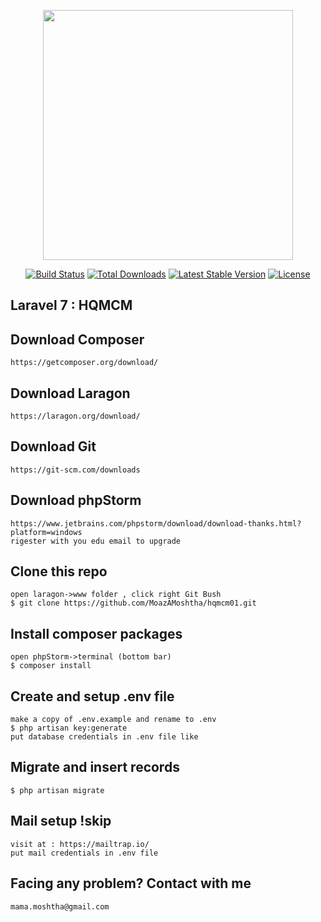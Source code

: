 <p align="center"><img src="https://res.cloudinary.com/dtfbvvkyp/image/upload/v1566331377/laravel-logolockup-cmyk-red.svg" width="400"></p>

<p align="center">
<a href="https://travis-ci.org/laravel/framework"><img src="https://travis-ci.org/laravel/framework.svg" alt="Build Status"></a>
<a href="https://packagist.org/packages/laravel/framework"><img src="https://poser.pugx.org/laravel/framework/d/total.svg" alt="Total Downloads"></a>
<a href="https://packagist.org/packages/laravel/framework"><img src="https://poser.pugx.org/laravel/framework/v/stable.svg" alt="Latest Stable Version"></a>
<a href="https://packagist.org/packages/laravel/framework"><img src="https://poser.pugx.org/laravel/framework/license.svg" alt="License"></a>
</p>

## Laravel 7 : HQMCM

## Download Composer
```
https://getcomposer.org/download/
```


## Download Laragon
```
https://laragon.org/download/
```

## Download Git
```
https://git-scm.com/downloads
```

## Download phpStorm
```
https://www.jetbrains.com/phpstorm/download/download-thanks.html?platform=windows
rigester with you edu email to upgrade
```

## Clone this repo
```
open laragon->www folder , click right Git Bush
$ git clone https://github.com/MoazAMoshtha/hqmcm01.git
```

## Install composer packages
```
open phpStorm->terminal (bottom bar)
$ composer install
```

## Create and setup .env file
```
make a copy of .env.example and rename to .env
$ php artisan key:generate
put database credentials in .env file like
```

## Migrate and insert records
```
$ php artisan migrate
```

## Mail setup !skip
```
visit at : https://mailtrap.io/
put mail credentials in .env file
```

## Facing any problem? Contact with me
```
mama.moshtha@gmail.com
```
